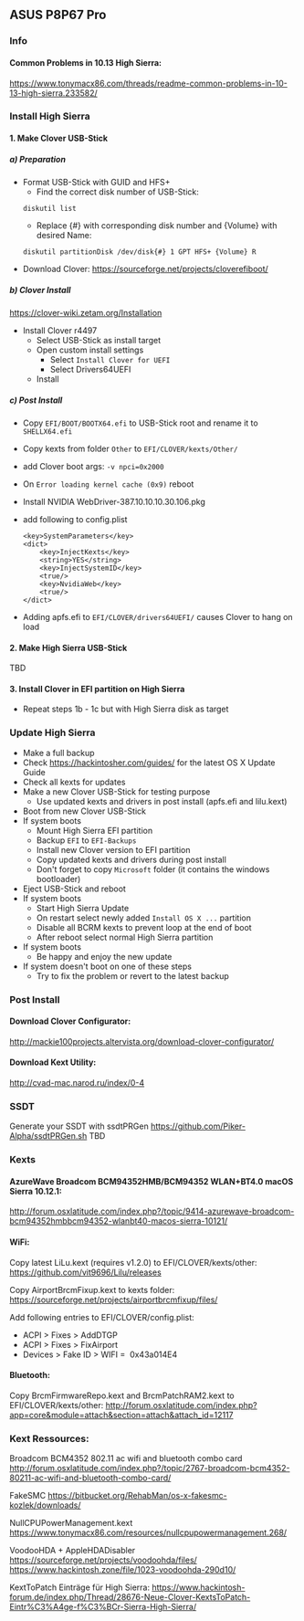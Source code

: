 ## ASUS P8P67 Pro

### Info

#### Common Problems in 10.13 High Sierra:
https://www.tonymacx86.com/threads/readme-common-problems-in-10-13-high-sierra.233582/

### Install High Sierra

#### 1. Make Clover USB-Stick

##### a) Preparation
- Format USB-Stick with GUID and HFS+
	- Find the correct disk number of USB-Stick:
	```
	diskutil list
	```
	- Replace {#} with corresponding disk number and {Volume} with desired Name:
	```
	diskutil partitionDisk /dev/disk{#} 1 GPT HFS+ {Volume} R
	```
- Download Clover: https://sourceforge.net/projects/cloverefiboot/

##### b) Clover Install
https://clover-wiki.zetam.org/Installation
- Install Clover r4497
	- Select USB-Stick as install target
	- Open custom install settings
		- Select `Install Clover for UEFI`
    	- Select Drivers64UEFI
	- Install

##### c) Post Install
- Copy `EFI/BOOT/BOOTX64.efi` to USB-Stick root and rename it to `SHELLX64.efi`
- Copy kexts from folder `Other` to `EFI/CLOVER/kexts/Other/`
- add Clover boot args: `-v npci=0x2000`
- On `Error loading kernel cache (0x9)` reboot

- Install NVIDIA WebDriver-387.10.10.10.30.106.pkg
- add following to config.plist
	```
	<key>SystemParameters</key>
    <dict>
        <key>InjectKexts</key>
        <string>YES</string>
        <key>InjectSystemID</key>
        <true/>
        <key>NvidiaWeb</key>
        <true/>
    </dict>
    ```

- Adding apfs.efi to `EFI/CLOVER/drivers64UEFI/` causes Clover to hang on load

#### 2. Make High Sierra USB-Stick
TBD

#### 3. Install Clover in EFI partition on High Sierra
- Repeat steps 1b - 1c but with High Sierra disk as target


### Update High Sierra
- Make a full backup
- Check https://hackintosher.com/guides/ for the latest OS X Update Guide
- Check all kexts for updates
- Make a new Clover USB-Stick for testing purpose
	- Use updated kexts and drivers in post install (apfs.efi and lilu.kext)
- Boot from new Clover USB-Stick
- If system boots
	- Mount High Sierra EFI partition
	- Backup `EFI` to `EFI-Backups`
	- Install new Clover version to EFI partition
	- Copy updated kexts and drivers during post install
	- Don't forget to copy `Microsoft` folder (it contains the windows bootloader)
- Eject USB-Stick and reboot
- If system boots
	- Start High Sierra Update
	- On restart select newly added `Install OS X ...` partition
	- Disable all BCRM kexts to prevent loop at the end of boot
	- After reboot select normal High Sierra partition
- If system boots
	- Be happy and enjoy the new update
- If system doesn't boot on one of these steps 
	- Try to fix the problem or revert to the latest backup

### Post Install

#### Download Clover Configurator:
http://mackie100projects.altervista.org/download-clover-configurator/

#### Download Kext Utility:
http://cvad-mac.narod.ru/index/0-4


### SSDT
Generate your SSDT with ssdtPRGen https://github.com/Piker-Alpha/ssdtPRGen.sh
TBD

### Kexts

#### AzureWave Broadcom BCM94352HMB/BCM94352 WLAN+BT4.0 macOS Sierra 10.12.1:
http://forum.osxlatitude.com/index.php?/topic/9414-azurewave-broadcom-bcm94352hmbbcm94352-wlanbt40-macos-sierra-10121/

#### WiFi:
Copy latest LiLu.kext (requires v1.2.0) to EFI/CLOVER/kexts/other:
https://github.com/vit9696/Lilu/releases

Copy AirportBrcmFixup.kext to kexts folder:
https://sourceforge.net/projects/airportbrcmfixup/files/

Add following entries to EFI/CLOVER/config.plist:
- ACPI > Fixes > AddDTGP
- ACPI > Fixes > FixAirport
- Devices > Fake ID > WIFI =  0x43a014E4

#### Bluetooth:
Copy BrcmFirmwareRepo.kext and BrcmPatchRAM2.kext to EFI/CLOVER/kexts/other:
http://forum.osxlatitude.com/index.php?app=core&module=attach&section=attach&attach_id=12117


### Kext Ressources:

Broadcom BCM4352 802.11 ac wifi and bluetooth combo card
http://forum.osxlatitude.com/index.php?/topic/2767-broadcom-bcm4352-80211-ac-wifi-and-bluetooth-combo-card/

FakeSMC
https://bitbucket.org/RehabMan/os-x-fakesmc-kozlek/downloads/

NullCPUPowerManagement.kext
https://www.tonymacx86.com/resources/nullcpupowermanagement.268/

VoodooHDA + AppleHDADisabler
https://sourceforge.net/projects/voodoohda/files/
https://www.hackintosh.zone/file/1023-voodoohda-290d10/

KextToPatch Einträge für High Sierra:
https://www.hackintosh-forum.de/index.php/Thread/28676-Neue-Clover-KextsToPatch-Eintr%C3%A4ge-f%C3%BCr-Sierra-High-Sierra/